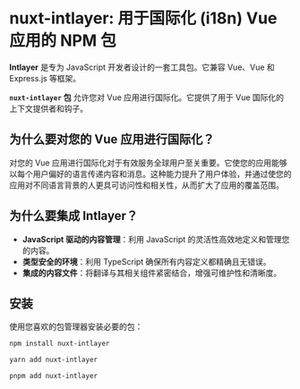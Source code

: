 # nuxt-intlayer: 用于国际化 (i18n) Vue 应用的 NPM 包

**Intlayer** 是专为 JavaScript 开发者设计的一套工具包。它兼容 Vue、Vue 和 Express.js 等框架。

**`nuxt-intlayer` 包** 允许您对 Vue 应用进行国际化。它提供了用于 Vue 国际化的上下文提供者和钩子。

## 为什么要对您的 Vue 应用进行国际化？

对您的 Vue 应用进行国际化对于有效服务全球用户至关重要。它使您的应用能够以每个用户偏好的语言传递内容和消息。这种能力提升了用户体验，并通过使您的应用对不同语言背景的人更具可访问性和相关性，从而扩大了应用的覆盖范围。

## 为什么要集成 Intlayer？

- **JavaScript 驱动的内容管理**：利用 JavaScript 的灵活性高效地定义和管理您的内容。
- **类型安全的环境**：利用 TypeScript 确保所有内容定义都精确且无错误。
- **集成的内容文件**：将翻译与其相关组件紧密结合，增强可维护性和清晰度。

## 安装

使用您喜欢的包管理器安装必要的包：

```bash packageManager="npm"
npm install nuxt-intlayer
```

```bash packageManager="yarn"
yarn add nuxt-intlayer
```

```bash packageManager="pnpm"
pnpm add nuxt-intlayer
```
